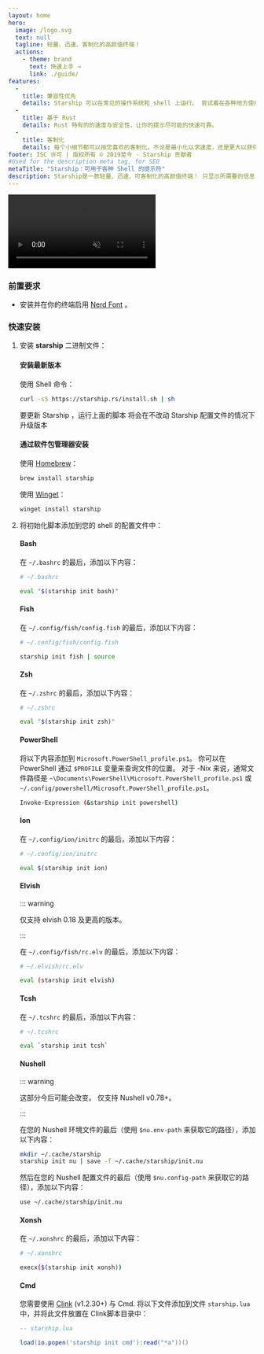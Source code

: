 ```yaml
---
layout: home
hero:
  image: /logo.svg
  text: null
  tagline: 轻量、迅速、客制化的高颜值终端！
  actions:
    - theme: brand
      text: 快速上手 →
      link: ./guide/
features:
  -
    title: 兼容性优先
    details: Starship 可以在常见的操作系统和 shell 上运行。 尝试着在各种地方使用它吧！
  -
    title: 基于 Rust
    details: Rust 特有的的速度与安全性，让你的提示尽可能的快速可靠。
  -
    title: 客制化
    details: 每个小细节都可以按您喜欢的客制化，不论是最小化以求速度，还是更大以获得最完善的功能。
footer: ISC 许可 | 版权所有 © 2019至今 - Starship 贡献者
#Used for the description meta tag, for SEO
metaTitle: "Starship：可用于各种 Shell 的提示符"
description: Starship是一款轻量、迅速、可客制化的高颜值终端！ 只显示所需要的信息，将优雅和轻量化合二为一。 可以为Bash、Fish、ZSH、Ion、Tcsh、Elvish、Nu、Xonsh、Cmd和PowerShell执行快速安装。
---
```


<div class="center">
  <video class="demo-video" muted autoplay loop playsinline>
    <source src="/demo.webm" type="video/webm">
    <source src="/demo.mp4" type="video/mp4">
  </video>
</div>

### 前置要求

- 安装并在你的终端启用 [Nerd Font](https://www.nerdfonts.com/) 。

### 快速安装

1. 安装 **starship** 二进制文件：


   #### 安装最新版本

   使用 Shell 命令：

   ```sh
   curl -sS https://starship.rs/install.sh | sh
   ```

   要更新 Starship ，运行上面的脚本 将会在不改动 Starship 配置文件的情况下升级版本


   #### 通过软件包管理器安装

   使用 [Homebrew](https://brew.sh/)：

   ```sh
   brew install starship
   ```
   使用 [ Winget](https://github.com/microsoft/winget-cli)：

   ```powershell
   winget install starship
   ```

1. 将初始化脚本添加到您的 shell 的配置文件中：


   #### Bash

   在 `~/.bashrc` 的最后，添加以下内容：

   ```sh
   # ~/.bashrc

   eval "$(starship init bash)"
   ```


   #### Fish

   在 `~/.config/fish/config.fish` 的最后，添加以下内容：

   ```sh
   # ~/.config/fish/config.fish

   starship init fish | source
   ```


   #### Zsh

   在 `~/.zshrc` 的最后，添加以下内容：

   ```sh
   # ~/.zshrc

   eval "$(starship init zsh)"
   ```


   #### PowerShell

   将以下内容添加到 `Microsoft.PowerShell_profile.ps1`。 你可以在 PowerShell 通过 `$PROFILE` 变量来查询文件的位置。 对于 -Nix 来说，通常文件路径是 `~\Documents\PowerShell\Microsoft.PowerShell_profile.ps1` 或 `~/.config/powershell/Microsoft.PowerShell_profile.ps1`。

   ```sh
   Invoke-Expression (&starship init powershell)
   ```


   #### Ion

   在 `~/.config/ion/initrc` 的最后，添加以下内容：

   ```sh
   # ~/.config/ion/initrc

   eval $(starship init ion)
   ```


   #### Elvish

   ::: warning

   仅支持 elvish 0.18 及更高的版本。

   :::

   在 `~/.config/fish/rc.elv` 的最后，添加以下内容：

   ```sh
   # ~/.elvish/rc.elv

   eval (starship init elvish)
   ```


   #### Tcsh

   在 `~/.tcshrc` 的最后，添加以下内容：

   ```sh
   # ~/.tcshrc

   eval `starship init tcsh`
   ```


   #### Nushell

   ::: warning

   这部分今后可能会改变。 仅支持 Nushell v0.78+。

   :::

   在您的 Nushell 环境文件的最后（使用 `$nu.env-path` 来获取它的路径），添加以下内容：
   ```sh
   mkdir ~/.cache/starship
   starship init nu | save -f ~/.cache/starship/init.nu
   ```

   然后在您的 Nushell 配置文件的最后（使用 `$nu.config-path` 来获取它的路径），添加以下内容：

   ```sh
   use ~/.cache/starship/init.nu
   ```


   #### Xonsh

   在 `~/.xonshrc` 的最后，添加以下内容：

   ```sh
   # ~/.xonshrc

   execx($(starship init xonsh))
   ```


   #### Cmd

   您需要使用 [Clink](https://chrisant996.github.io/clink/clink.html) (v1.2.30+) 与 Cmd. 将以下文件添加到文件 `starship.lua` 中，并将此文件放置在 Clink脚本目录中：

   ```lua
   -- starship.lua

   load(io.popen('starship init cmd'):read("*a"))()
   ```
